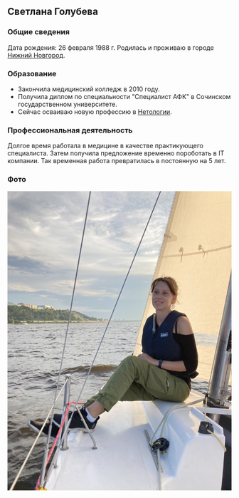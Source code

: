 ## Светлана Голубева

### Общие сведения

Дата рождения: 26 февраля 1988 г.
Родилась и проживаю в городе [Нижний Новгород](https://ru.wikipedia.org/wiki/Нижний_Новгород).

### Образование

* Закончила медицинский колледж в 2010 году.
* Получила диплом по специальности "Специалист АФК" в Сочинском государственном университете. 
* Сейчас осваиваю новую профессию в [Нетологии](https://netology.ru/).

### Профессиональная деятельность

Долгое время работала в медицине в качестве практикующего специалиста. Затем получила предложение временно пороботать в IT компании. Так временная работа превратилась в постоянную на 5 лет. 

### Фото

![](photo-sg-2.png)
